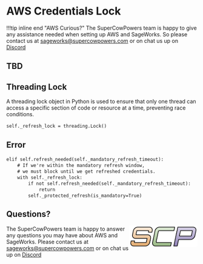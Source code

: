 # AWS Credentials Lock

!!!tip inline end "AWS Curious?"
    The SuperCowPowers team is happy to give any assistance needed when setting up AWS and SageWorks. So please contact us at [sageworks@supercowpowers.com](mailto:sageworks@supercowpowers.com) or on chat us up on [Discord](https://discord.gg/WHAJuz8sw8) 

## TBD


## Threading Lock
A threading lock object in Python is used to ensure that only one thread can access a specific section of code or resource at a time, preventing race conditions.

```
self._refresh_lock = threading.Lock()
```



## Error
```
elif self.refresh_needed(self._mandatory_refresh_timeout):
    # If we're within the mandatory refresh window,
    # we must block until we get refreshed credentials.
    with self._refresh_lock:
        if not self.refresh_needed(self._mandatory_refresh_timeout):
            return
        self._protected_refresh(is_mandatory=True)
```



## Questions?
<img align="right" src="../../images/scp.png" width="180">

The SuperCowPowers team is happy to answer any questions you may have about AWS and SageWorks. Please contact us at [sageworks@supercowpowers.com](mailto:sageworks@supercowpowers.com) or on chat us up on [Discord](https://discord.gg/WHAJuz8sw8) 



